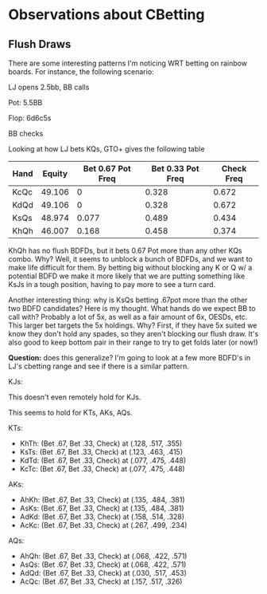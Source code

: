 # Observations about CBetting

## Flush Draws
There are some interesting patterns I'm noticing WRT betting on rainbow boards.
For instance, the following scenario:

LJ opens 2.5bb, BB calls

Pot: 5.5BB

Flop: 6d6c5s

BB checks

Looking at how LJ bets KQs, GTO+ gives the following table

| Hand | Equity | Bet 0.67 Pot Freq | Bet 0.33 Pot Freq | Check Freq |
|------|--------|-------------------|-------------------|------------|
| KcQc | 49.106 | 0                 | 0.328             | 0.672      |
| KdQd | 49.106 | 0                 | 0.328             | 0.672      |
| KsQs | 48.974 | 0.077             | 0.489             | 0.434      |
| KhQh | 46.007 | 0.168             | 0.458             | 0.374      |

KhQh has no flush BDFDs, but it bets 0.67 Pot more than any other KQs combo.
Why? Well, it seems to unblock a bunch of BDFDs, and we want to make life
difficult for them. By betting big without blocking any K or Q w/ a potential
BDFD we make it more likely that we are putting something like KsJs in a tough
position, having to pay more to see a turn card.

Another interesting thing: why is KsQs betting .67pot more than the other two
BDFD candidates? Here is my thought. What hands do we expect BB to call with?
Probably a lot of 5x, as well as a fair amount of 6x, OESDs, etc. This larger
bet targets the 5x holdings. Why? First, if they have 5x suited we know they
don't hold any spades, so they aren't blocking our flush draw. It's also good to
keep bottom pair in their range to try to get folds later (or now!)

**Question:** does this generalize? I'm going to look at a few more BDFD's in
LJ's cbetting range and see if there is a similar pattern.

KJs:

This doesn't even remotely hold for KJs.

This seems to hold for KTs, AKs, AQs. 

KTs:
+ KhTh: (Bet .67, Bet .33, Check) at (.128, .517, .355) 
+ KsTs: (Bet .67, Bet .33, Check) at (.123, .463, .415) 
+ KdTd: (Bet .67, Bet .33, Check) at (.077, .475, .448) 
+ KcTc: (Bet .67, Bet .33, Check) at (.077, .475, .448) 

AKs:

+ AhKh: (Bet .67, Bet .33, Check) at (.135, .484, .381) 
+ AsKs: (Bet .67, Bet .33, Check) at (.135, .484, .381) 
+ AdKd: (Bet .67, Bet .33, Check) at (.158, .514, .328) 
+ AcKc: (Bet .67, Bet .33, Check) at (.267, .499, .234) 

AQs:

+ AhQh: (Bet .67, Bet .33, Check) at (.068, .422, .571) 
+ AsQs: (Bet .67, Bet .33, Check) at (.068, .422, .571) 
+ AdQd: (Bet .67, Bet .33, Check) at (.030, .517, .453) 
+ AcQc: (Bet .67, Bet .33, Check) at (.157, .517, .326) 


